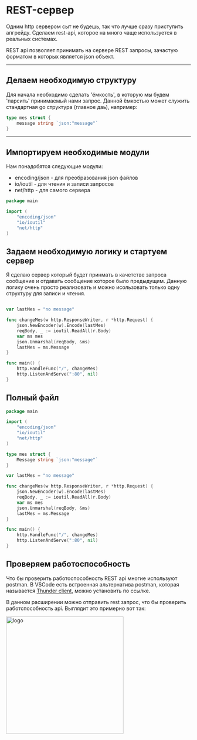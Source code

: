 # REST-сервер


Одним http сервером сыт не будешь, так что лучше сразу приступить апгрейду. Сделаем rest-api, которое на много чаще используется в реальных системах.

REST api позволяет принимать на сервере REST запросы, зачастую форматом в которых является json объект.

---

## Делаем необходимую структуру

Для начала необходимо сделать 'ёмкость', в которую мы будем 'парсить' принимаемый нами запрос. Данной ёмкостью может служить стандартная go структура (главное даь), например:

```go
type mes struct {
    message string `json:"message"`
}
```

---

## Импортируем необходимые модули

Нам понадобятся следующие модули:
- encoding/json - для преобразования json файлов
- io/ioutil - для чтения и записи запросов
- net/http - для самого сервера

```go
package main

import (
	"encoding/json"
	"io/ioutil"
	"net/http"
)

```

## Задаем необходимую логику и стартуем сервер

Я сделаю сервер который будет принмать в качетстве запроса сообщение и отдавать сообщение которое было предыдущим. Данную логику очень просто реализовать и можно исользовать только одну структуру для записи и чтения.

```go

var lastMes = "no message"

func changeMes(w http.ResponseWriter, r *http.Request) {
	json.NewEncoder(w).Encode(lastMes)
	reqBody, _ := ioutil.ReadAll(r.Body)
	var ms mes
	json.Unmarshal(reqBody, &ms)
	lastMes = ms.Message
}

func main() {
	http.HandleFunc("/", changeMes)
	http.ListenAndServe(":80", nil)
}

```

## Полный файл

```go
package main

import (
	"encoding/json"
	"io/ioutil"
	"net/http"
)

type mes struct {
	Message string `json:"message"`
}

var lastMes = "no message"

func changeMes(w http.ResponseWriter, r *http.Request) {
	json.NewEncoder(w).Encode(lastMes)
	reqBody, _ := ioutil.ReadAll(r.Body)
	var ms mes
	json.Unmarshal(reqBody, &ms)
	lastMes = ms.Message
}

func main() {
	http.HandleFunc("/", changeMes)
	http.ListenAndServe(":80", nil)
}

```

## Проверяем работоспособность

Что бы проверить работоспособность REST api многие используют postman. В VSCode есть встроенная альтернатива postman, которая называется [Thunder client](https://marketplace.visualstudio.com/items?itemName=rangav.vscode-thunder-client#:~:text=Thunder%20Client%20is%20a%20lightweight,Website%20%2D%20www.thunderclient.io), можно установить по ссылке.

В данном расширении можно отправить rest запрос, что бы проверить работспособность api. Выглядит это примерно вот так:


<p align="left">
  <img width="320px" height="320px" src="postman.png" alt="logo"/>
</p>
